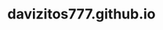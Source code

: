 <!DOCTYPE html>
<html>
    <head>
        <meta charset="UTF-8">
        <title>davizitos777.github.io</title>
        <style>
        </style>
    </head>
    <body>
        <div class="structure">
            <h1>davizitos777.github.io</h1>
        </div>
    </body>
</html>
